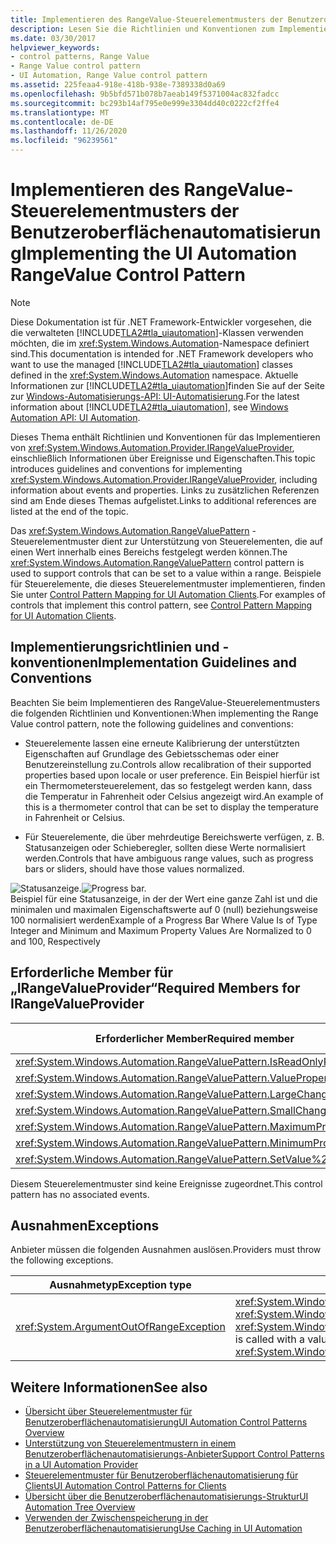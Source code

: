 ```yaml
---
title: Implementieren des RangeValue-Steuerelementmusters der Benutzeroberflächenautomatisierung
description: Lesen Sie die Richtlinien und Konventionen zum Implementieren des RangeValue-Steuerelement Musters in der Benutzeroberflächen Automatisierung. Weitere Informationen finden Sie unter Erforderliche Member für die IRangeValueProvider-Schnittstelle.
ms.date: 03/30/2017
helpviewer_keywords:
- control patterns, Range Value
- Range Value control pattern
- UI Automation, Range Value control pattern
ms.assetid: 225feaa4-918e-418b-938e-7389338d0a69
ms.openlocfilehash: 9b5bfd571b078b7aeab149f5371004ac832fadcc
ms.sourcegitcommit: bc293b14af795e0e999e3304dd40c0222cf2ffe4
ms.translationtype: MT
ms.contentlocale: de-DE
ms.lasthandoff: 11/26/2020
ms.locfileid: "96239561"
---
```

# <a name="implementing-the-ui-automation-rangevalue-control-pattern"></a><span data-ttu-id="e65cf-104">Implementieren des RangeValue-Steuerelementmusters der Benutzeroberflächenautomatisierung</span><span class="sxs-lookup"><span data-stu-id="e65cf-104">Implementing the UI Automation RangeValue Control Pattern</span></span>

> [!NOTE]
> <span data-ttu-id="e65cf-105">Diese Dokumentation ist für .NET Framework-Entwickler vorgesehen, die die verwalteten [!INCLUDE[TLA2#tla_uiautomation](../../../includes/tla2sharptla-uiautomation-md.md)]-Klassen verwenden möchten, die im <xref:System.Windows.Automation>-Namespace definiert sind.</span><span class="sxs-lookup"><span data-stu-id="e65cf-105">This documentation is intended for .NET Framework developers who want to use the managed [!INCLUDE[TLA2#tla_uiautomation](../../../includes/tla2sharptla-uiautomation-md.md)] classes defined in the <xref:System.Windows.Automation> namespace.</span></span> <span data-ttu-id="e65cf-106">Aktuelle Informationen zur [!INCLUDE[TLA2#tla_uiautomation](../../../includes/tla2sharptla-uiautomation-md.md)]finden Sie auf der Seite zur [Windows-Automatisierungs-API: UI-Automatisierung](/windows/win32/winauto/entry-uiauto-win32).</span><span class="sxs-lookup"><span data-stu-id="e65cf-106">For the latest information about [!INCLUDE[TLA2#tla_uiautomation](../../../includes/tla2sharptla-uiautomation-md.md)], see [Windows Automation API: UI Automation](/windows/win32/winauto/entry-uiauto-win32).</span></span>  
  
 <span data-ttu-id="e65cf-107">Dieses Thema enthält Richtlinien und Konventionen für das Implementieren von <xref:System.Windows.Automation.Provider.IRangeValueProvider>, einschließlich Informationen über Ereignisse und Eigenschaften.</span><span class="sxs-lookup"><span data-stu-id="e65cf-107">This topic introduces guidelines and conventions for implementing <xref:System.Windows.Automation.Provider.IRangeValueProvider>, including information about events and properties.</span></span> <span data-ttu-id="e65cf-108">Links zu zusätzlichen Referenzen sind am Ende dieses Themas aufgelistet.</span><span class="sxs-lookup"><span data-stu-id="e65cf-108">Links to additional references are listed at the end of the topic.</span></span>  
  
 <span data-ttu-id="e65cf-109">Das <xref:System.Windows.Automation.RangeValuePattern> -Steuerelementmuster dient zur Unterstützung von Steuerelementen, die auf einen Wert innerhalb eines Bereichs festgelegt werden können.</span><span class="sxs-lookup"><span data-stu-id="e65cf-109">The <xref:System.Windows.Automation.RangeValuePattern> control pattern is used to support controls that can be set to a value within a range.</span></span> <span data-ttu-id="e65cf-110">Beispiele für Steuerelemente, die dieses Steuerelementmuster implementieren, finden Sie unter [Control Pattern Mapping for UI Automation Clients](control-pattern-mapping-for-ui-automation-clients.md).</span><span class="sxs-lookup"><span data-stu-id="e65cf-110">For examples of controls that implement this control pattern, see [Control Pattern Mapping for UI Automation Clients](control-pattern-mapping-for-ui-automation-clients.md).</span></span>  
  
<a name="Implementation_Guidelines_and_Conventions"></a>

## <a name="implementation-guidelines-and-conventions"></a><span data-ttu-id="e65cf-111">Implementierungsrichtlinien und -konventionen</span><span class="sxs-lookup"><span data-stu-id="e65cf-111">Implementation Guidelines and Conventions</span></span>  

 <span data-ttu-id="e65cf-112">Beachten Sie beim Implementieren des RangeValue-Steuerelementmusters die folgenden Richtlinien und Konventionen:</span><span class="sxs-lookup"><span data-stu-id="e65cf-112">When implementing the Range Value control pattern, note the following guidelines and conventions:</span></span>  
  
- <span data-ttu-id="e65cf-113">Steuerelemente lassen eine erneute Kalibrierung der unterstützten Eigenschaften auf Grundlage des Gebietsschemas oder einer Benutzereinstellung zu.</span><span class="sxs-lookup"><span data-stu-id="e65cf-113">Controls allow recalibration of their supported properties based upon locale or user preference.</span></span> <span data-ttu-id="e65cf-114">Ein Beispiel hierfür ist ein Thermometersteuerelement, das so festgelegt werden kann, dass die Temperatur in Fahrenheit oder Celsius angezeigt wird.</span><span class="sxs-lookup"><span data-stu-id="e65cf-114">An example of this is a thermometer control that can be set to display the temperature in Fahrenheit or Celsius.</span></span>  
  
- <span data-ttu-id="e65cf-115">Für Steuerelemente, die über mehrdeutige Bereichswerte verfügen, z. B. Statusanzeigen oder Schieberegler, sollten diese Werte normalisiert werden.</span><span class="sxs-lookup"><span data-stu-id="e65cf-115">Controls that have ambiguous range values, such as progress bars or sliders, should have those values normalized.</span></span>  
  
 <span data-ttu-id="e65cf-116">![Statusanzeige.](./media/uia-rangevaluepattern-progress-bar.PNG "UIA_RangeValuePattern_Progress_Bar")</span><span class="sxs-lookup"><span data-stu-id="e65cf-116">![Progress bar.](./media/uia-rangevaluepattern-progress-bar.PNG "UIA_RangeValuePattern_Progress_Bar")</span></span>  
<span data-ttu-id="e65cf-117">Beispiel für eine Statusanzeige, in der der Wert eine ganze Zahl ist und die minimalen und maximalen Eigenschaftswerte auf 0 (null) beziehungsweise 100 normalisiert werden</span><span class="sxs-lookup"><span data-stu-id="e65cf-117">Example of a Progress Bar Where Value Is of Type Integer and Minimum and Maximum Property Values Are Normalized to 0 and 100, Respectively</span></span>  
  
<a name="Required_Members_for_the_IRangeValueProvider"></a>

## <a name="required-members-for-irangevalueprovider"></a><span data-ttu-id="e65cf-118">Erforderliche Member für „IRangeValueProvider“</span><span class="sxs-lookup"><span data-stu-id="e65cf-118">Required Members for IRangeValueProvider</span></span>  
  
|<span data-ttu-id="e65cf-119">Erforderlicher Member</span><span class="sxs-lookup"><span data-stu-id="e65cf-119">Required member</span></span>|<span data-ttu-id="e65cf-120">Memberart</span><span class="sxs-lookup"><span data-stu-id="e65cf-120">Member type</span></span>|<span data-ttu-id="e65cf-121">Hinweise</span><span class="sxs-lookup"><span data-stu-id="e65cf-121">Notes</span></span>|  
|---------------------|-----------------|-----------|  
|<xref:System.Windows.Automation.RangeValuePattern.IsReadOnlyProperty>|<span data-ttu-id="e65cf-122">Eigenschaft</span><span class="sxs-lookup"><span data-stu-id="e65cf-122">Property</span></span>|<span data-ttu-id="e65cf-123">Keine</span><span class="sxs-lookup"><span data-stu-id="e65cf-123">None</span></span>|  
|<xref:System.Windows.Automation.RangeValuePattern.ValueProperty>|<span data-ttu-id="e65cf-124">Eigenschaft</span><span class="sxs-lookup"><span data-stu-id="e65cf-124">Property</span></span>|<span data-ttu-id="e65cf-125">Keine</span><span class="sxs-lookup"><span data-stu-id="e65cf-125">None</span></span>|  
|<xref:System.Windows.Automation.RangeValuePattern.LargeChangeProperty>|<span data-ttu-id="e65cf-126">Eigenschaft</span><span class="sxs-lookup"><span data-stu-id="e65cf-126">Property</span></span>|<span data-ttu-id="e65cf-127">Keine</span><span class="sxs-lookup"><span data-stu-id="e65cf-127">None</span></span>|  
|<xref:System.Windows.Automation.RangeValuePattern.SmallChangeProperty>|<span data-ttu-id="e65cf-128">Eigenschaft</span><span class="sxs-lookup"><span data-stu-id="e65cf-128">Property</span></span>|<span data-ttu-id="e65cf-129">Keine</span><span class="sxs-lookup"><span data-stu-id="e65cf-129">None</span></span>|  
|<xref:System.Windows.Automation.RangeValuePattern.MaximumProperty>|<span data-ttu-id="e65cf-130">Eigenschaft</span><span class="sxs-lookup"><span data-stu-id="e65cf-130">Property</span></span>|<span data-ttu-id="e65cf-131">Keine</span><span class="sxs-lookup"><span data-stu-id="e65cf-131">None</span></span>|  
|<xref:System.Windows.Automation.RangeValuePattern.MinimumProperty>|<span data-ttu-id="e65cf-132">Eigenschaft</span><span class="sxs-lookup"><span data-stu-id="e65cf-132">Property</span></span>|<span data-ttu-id="e65cf-133">Keine</span><span class="sxs-lookup"><span data-stu-id="e65cf-133">None</span></span>|  
|<xref:System.Windows.Automation.RangeValuePattern.SetValue%2A>|<span data-ttu-id="e65cf-134">Methoden</span><span class="sxs-lookup"><span data-stu-id="e65cf-134">Methods</span></span>|<span data-ttu-id="e65cf-135">Keine</span><span class="sxs-lookup"><span data-stu-id="e65cf-135">None</span></span>|  
  
 <span data-ttu-id="e65cf-136">Diesem Steuerelementmuster sind keine Ereignisse zugeordnet.</span><span class="sxs-lookup"><span data-stu-id="e65cf-136">This control pattern has no associated events.</span></span>  
  
<a name="Exceptions"></a>

## <a name="exceptions"></a><span data-ttu-id="e65cf-137">Ausnahmen</span><span class="sxs-lookup"><span data-stu-id="e65cf-137">Exceptions</span></span>  

 <span data-ttu-id="e65cf-138">Anbieter müssen die folgenden Ausnahmen auslösen.</span><span class="sxs-lookup"><span data-stu-id="e65cf-138">Providers must throw the following exceptions.</span></span>  
  
|<span data-ttu-id="e65cf-139">Ausnahmetyp</span><span class="sxs-lookup"><span data-stu-id="e65cf-139">Exception type</span></span>|<span data-ttu-id="e65cf-140">Bedingung</span><span class="sxs-lookup"><span data-stu-id="e65cf-140">Condition</span></span>|  
|--------------------|---------------|  
|<xref:System.ArgumentOutOfRangeException>|<span data-ttu-id="e65cf-141"><xref:System.Windows.Automation.RangeValuePattern.SetValue%2A> wird mit einem Wert aufgerufen, der entweder größer als <xref:System.Windows.Automation.RangeValuePattern.MaximumProperty> oder kleiner als <xref:System.Windows.Automation.RangeValuePattern.MinimumProperty>ist.</span><span class="sxs-lookup"><span data-stu-id="e65cf-141"><xref:System.Windows.Automation.RangeValuePattern.SetValue%2A> is called with a value that is either greater than <xref:System.Windows.Automation.RangeValuePattern.MaximumProperty> or less than <xref:System.Windows.Automation.RangeValuePattern.MinimumProperty>.</span></span>|  
  
## <a name="see-also"></a><span data-ttu-id="e65cf-142">Weitere Informationen</span><span class="sxs-lookup"><span data-stu-id="e65cf-142">See also</span></span>

- [<span data-ttu-id="e65cf-143">Übersicht über Steuerelementmuster für Benutzeroberflächenautomatisierung</span><span class="sxs-lookup"><span data-stu-id="e65cf-143">UI Automation Control Patterns Overview</span></span>](ui-automation-control-patterns-overview.md)
- [<span data-ttu-id="e65cf-144">Unterstützung von Steuerelementmustern in einem Benutzeroberflächenautomatisierungs-Anbieter</span><span class="sxs-lookup"><span data-stu-id="e65cf-144">Support Control Patterns in a UI Automation Provider</span></span>](support-control-patterns-in-a-ui-automation-provider.md)
- [<span data-ttu-id="e65cf-145">Steuerelementmuster für Benutzeroberflächenautomatisierung für Clients</span><span class="sxs-lookup"><span data-stu-id="e65cf-145">UI Automation Control Patterns for Clients</span></span>](ui-automation-control-patterns-for-clients.md)
- [<span data-ttu-id="e65cf-146">Übersicht über die Benutzeroberflächenautomatisierungs-Struktur</span><span class="sxs-lookup"><span data-stu-id="e65cf-146">UI Automation Tree Overview</span></span>](ui-automation-tree-overview.md)
- [<span data-ttu-id="e65cf-147">Verwenden der Zwischenspeicherung in der Benutzeroberflächenautomatisierung</span><span class="sxs-lookup"><span data-stu-id="e65cf-147">Use Caching in UI Automation</span></span>](use-caching-in-ui-automation.md)
